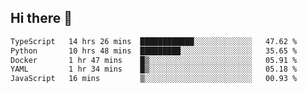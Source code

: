 ## Hi there 👋

<!--
**whirlun/whirlun** is a ✨ _special_ ✨ repository because its `README.md` (this file) appears on your GitHub profile.

Here are some ideas to get you started:

- 🔭 I’m currently working on ...
- 🌱 I’m currently learning ...
- 👯 I’m looking to collaborate on ...
- 🤔 I’m looking for help with ...
- 💬 Ask me about ...
- 📫 How to reach me: ...
- 😄 Pronouns: ...
- ⚡ Fun fact: ...
-->
<!--START_SECTION:waka-->

```txt
TypeScript   14 hrs 26 mins  ████████████░░░░░░░░░░░░░   47.62 %
Python       10 hrs 48 mins  █████████░░░░░░░░░░░░░░░░   35.65 %
Docker       1 hr 47 mins    █▒░░░░░░░░░░░░░░░░░░░░░░░   05.91 %
YAML         1 hr 34 mins    █▒░░░░░░░░░░░░░░░░░░░░░░░   05.18 %
JavaScript   16 mins         ▒░░░░░░░░░░░░░░░░░░░░░░░░   00.93 %
```

<!--END_SECTION:waka-->
